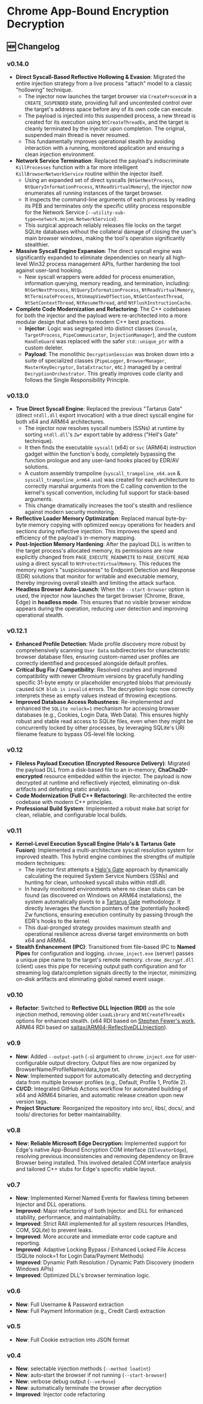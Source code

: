 # Chrome App-Bound Encryption Decryption

## 🆕 Changelog

### v0.14.0
- **Direct Syscall-Based Reflective Hollowing & Evasion**: Migrated the entire injection strategy from a live process "attach" model to a classic "hollowing" technique.
  - The injector now launches the target browser via `CreateProcessW` in a `CREATE_SUSPENDED` state, providing full and uncontested control over the target's address space before any of its own code can execute.
  - The payload is injected into this suspended process, a new thread is created for its execution using `NtCreateThreadEx`, and the target is cleanly terminated by the injector upon completion. The original, suspended main thread is never resumed.
  - This fundamentally improves operational stealth by avoiding interaction with a running, monitored application and ensuring a clean injection environment.
- **Network Service Termination**: Replaced the payload's indiscriminate `KillProcesses` function with a far more intelligent `KillBrowserNetworkService` routine within the injector itself.
  - Using an expanded set of direct syscalls (`NtGetNextProcess`, `NtQueryInformationProcess`, `NtReadVirtualMemory`), the injector now enumerates all running instances of the target browser.
  - It inspects the command-line arguments of each process by reading its PEB and terminates *only* the specific utility process responsible for the Network Service (`--utility-sub-type=network.mojom.NetworkService`).
  - This surgical approach reliably releases file locks on the target SQLite databases without the collateral damage of closing the user's main browser windows, making the tool's operation significantly stealthier.
- **Massive Syscall Engine Expansion**: The direct syscall engine was significantly expanded to eliminate dependencies on nearly all high-level Win32 process management APIs, further hardening the tool against user-land hooking.
  - New syscall wrappers were added for process enumeration, information querying, memory reading, and termination, including: `NtGetNextProcess`, `NtQueryInformationProcess`, `NtReadVirtualMemory`, `NtTerminateProcess`, `NtUnmapViewOfSection`, `NtGetContextThread`, `NtSetContextThread`, `NtResumeThread`, and `NtFlushInstructionCache`.
- **Complete Code Modernization and Refactoring**: The C++ codebases for both the injector and the payload were re-architected into a more modular design that adheres to modern C++ best practices.
  - **Injector**: Logic was segregated into distinct classes (`Console`, `TargetProcess`, `PipeCommunicator`, `InjectionManager`), and the custom `HandleGuard` was replaced with the safer `std::unique_ptr` with a custom deleter.
  - **Payload**: The monolithic `DecryptionSession` was broken down into a suite of specialized classes (`PipeLogger`, `BrowserManager`, `MasterKeyDecryptor`, `DataExtractor`, etc.) managed by a central `DecryptionOrchestrator`. This greatly improves code clarity and follows the Single Responsibility Principle.

### v0.13.0
- **True Direct Syscall Engine**: Replaced the previous "Tartarus Gate" (direct `ntdll.dll` export invocation) with a true direct syscall engine for both x64 and ARM64 architectures.
  - The injector now resolves syscall numbers (SSNs) at runtime by sorting `ntdll.dll`'s `Zw*` export table by address ("Hell's Gate" technique).
  - It then finds the executable `syscall` (x64) or `svc` (ARM64) instruction gadget within the function's body, completely bypassing the function prologue and any user-land hooks placed by EDR/AV solutions.
  - A custom assembly trampoline (`syscall_trampoline_x64.asm` & `syscall_trampoline_arm64.asm`) was created for each architecture to correctly marshal arguments from the C calling convention to the kernel's syscall convention, including full support for stack-based arguments.
  - This change dramatically increases the tool's stealth and resilience against modern security monitoring.
- **Reflective Loader Memory Optimization**: Replaced manual byte-by-byte memory copying with optimized `memcpy` operations for headers and sections during reflective injection. This improves the speed and efficiency of the payload's in-memory mapping.
- **Post-Injection Memory Hardening**: After the payload DLL is written to the target process's allocated memory, its permissions are now explicitly changed from `PAGE_EXECUTE_READWRITE` to `PAGE_EXECUTE_READ` using a direct syscall to `NtProtectVirtualMemory`. This reduces the memory region's "suspiciousness" to Endpoint Detection and Response (EDR) solutions that monitor for writable and executable memory, thereby improving overall stealth and limiting the attack surface.
- **Headless Browser Auto-Launch**: When the `--start-browser` option is used, the injector now launches the target browser (Chrome, Brave, Edge) in **headless mode**. This ensures that no visible browser window appears during the operation, reducing user detection and improving operational stealth.

### v0.12.1
- **Enhanced Profile Detection**: Made profile discovery more robust by comprehensively scanning `User Data` subdirectories for characteristic browser database files, ensuring custom-named user profiles are correctly identified and processed alongside default profiles.
- **Critical Bug Fix / Compatibility**: Resolved crashes and improved compatibility with newer Chromium versions by gracefully handling specific 31-byte empty or placeholder encrypted blobs that previously caused `GCM blob is invalid` errors. The decryption logic now correctly interprets these as empty values instead of throwing exceptions.
- **Improved Database Access Robustness**: Re-implemented and enhanced the `SQLite nolock=1` mechanism for accessing browser databases (e.g., Cookies, Login Data, Web Data). This ensures highly robust and stable read access to SQLite files, even when they might be concurrently locked by other processes, by leveraging SQLite's URI filename feature to bypass OS-level file locking.

### v0.12
- **Fileless Payload Execution (Encrypted Resource Delivery)**: Migrated the payload DLL from a disk-based file to an in-memory, **ChaCha20-encrypted** resource embedded within the injector. The payload is now decrypted at runtime and reflectively injected, eliminating on-disk artifacts and defeating static analysis.
- **Code Modernization (Full C++ Refactoring)**: Re-architected the entire codebase with modern C++ principles.
- **Professional Build System**: Implemented a robust make.bat script for clean, reliable, and configurable local builds. 

### v0.11
- **Kernel-Level Execution Syscall Engine (Halo's & Tartarus Gate Fusion)**: Implemented a multi-architecture syscall resolution system for improved stealth. This hybrid engine combines the strengths of multiple modern techniques:
  - The injector first attempts a [Halo's Gate](https://blog.sektor7.net/#!res/2021/halosgate.md) approach by dynamically calculating the required System Service Numbers (SSNs) and hunting for clean, unhooked syscall stubs within ntdll.dll.
  - In heavily monitored environments where no clean stubs can be found (as discovered on Windows on ARM64 installations), the system automatically pivots to a [Tartarus Gate](https://github.com/trickster0/TartarusGate) methodology. It directly leverages the function pointers of the (potentially hooked) Zw functions, ensuring execution continuity by passing through the EDR's hooks to the kernel.
  - This dual-pronged strategy provides maximum stealth and operational resilience across diverse target environments on both x64 and ARM64.
- **Stealth Enhancement (IPC)**: Transitioned from file-based IPC to **Named Pipes** for configuration and logging. `chrome_inject.exe` (server) passes a unique pipe name to the target's remote memory. `chrome_decrypt.dll` (client) uses this pipe for receiving output path configuration and for streaming log data/completion signals directly to the injector, minimizing on-disk artifacts and eliminating global named event usage.

### v0.10
- **Refactor**: Switched to **Reflective DLL Injection (RDI)** as the sole injection method, removing older `LoadLibrary` and `NtCreateThreadEx` options for enhanced stealth. (x64 RDI based on [Stephen Fewer's work](https://github.com/stephenfewer/ReflectiveDLLInjection), ARM64 RDI based on [xaitax/ARM64-ReflectiveDLLInjection](https://github.com/xaitax/ARM64-ReflectiveDLLInjection)).

### v0.9
- **New**: Added `--output-path` (`-o`) argument to `chrome_inject.exe` for user-configurable output directory. Output files are now organized by BrowserName/ProfileName/data_type.txt.
- **New**: Implemented support for automatically detecting and decrypting data from multiple browser profiles (e.g., Default, Profile 1, Profile 2).
- **CI/CD**: Integrated GitHub Actions workflow for automated building of x64 and ARM64 binaries, and automatic release creation upon new version tags.
- **Project Structure**: Reorganized the repository into src/, libs/, docs/, and tools/ directories for better maintainability.

### v0.8

- **New**: **Reliable Microsoft Edge Decryption:** Implemented support for Edge's native App-Bound Encryption COM interface (`IElevatorEdge`), resolving previous inconsistencies and removing dependency on Brave Browser being installed. This involved detailed COM interface analysis and tailored C++ stubs for Edge's specific vtable layout.

### v0.7

- **New**: Implemented Kernel Named Events for flawless timing between Injector and DLL operations.
- **Improved**: Major refactoring of both Injector and DLL for enhanced stability, performance, and maintainability.
- **Improved**: Strict RAII implemented for all system resources (Handles, COM, SQLite) to prevent leaks.
- **Improved**: More accurate and immediate error code capture and reporting.
- **Improved**: Adaptive Locking Bypass / Enhanced Locked File Access (SQLite nolock=1 for Login Data/Payment Methods)
- **Improved**: Dynamic Path Resolution / Dynamic Path Discovery (modern Windows APIs)
- **Improved**: Optimized DLL's browser termination logic.

### v0.6

- **New**: Full Username & Password extraction
- **New**: Full Payment Information (e.g., Credit Card) extraction

### v0.5

- **New**: Full Cookie extraction into JSON format

### v0.4

- **New**: selectable injection methods (`--method load|nt`)
- **New**: auto‑start the browser if not running (`--start-browser`)
- **New**: verbose debug output (`--verbose`)
- **New**: automatically terminate the browser after decryption
- **Improved**: Injector code refactoring